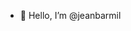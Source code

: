 - 👋 Hello, I’m @jeanbarmil
<!---
jeanbarmil/jeanbarmil is a ✨ special ✨ repository because its `README.md` (this file) appears on your GitHub profile.
You can click the Preview link to take a look at your changes.
--->
